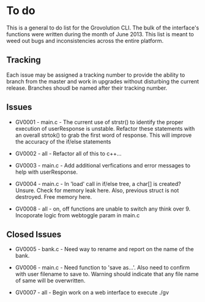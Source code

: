 To do
=====

This is a general to do list for the Grovolution CLI. The bulk
of the interface's functions were written during the month of
June 2013. This list is meant to weed out bugs and
inconsistencies across the entire platform.

Tracking
--------

Each issue may be assigned a tracking number to provide the
ability to branch from the master and work in upgrades
without disturbing the current release. Branches shoudl be
named after their tracking number.

Issues
------

* 	GV0001 - main.c - The current use of strstr() to identify
	the proper execution of userResponse is unstable. Refactor
	these statements with an overall strtok() to grab the first
	word of response. This will improve the accuracy of the
	if/else statements

*	GV0002 - all - Refactor all of this to c++...

*	GV0003 - main.c - Add additional verfications and error
	messages to help with userResponse.

*	GV0004 - main.c - In 'load' call in if/else tree, a char[]
	is created? Unsure. Check for memory leak here. Also,
	previous struct is not destroyed. Free memory here.

*	GV0008 - all - on, off functions are unable to switch any
	think over 9. Incoporate logic from webtoggle param in
	main.c

Closed Issues
-------------

*	GV0005 - bank.c - Need way to rename and report on the name
	of the bank.

*	GV0006 - main.c - Need function to 'save as...'. Also need
	to confirm with user filename to save to. Warning should
	indicate that any file name of same will be overwritten.

* 	GV0007 - all - Begin work on a web interface to execute ./gv
